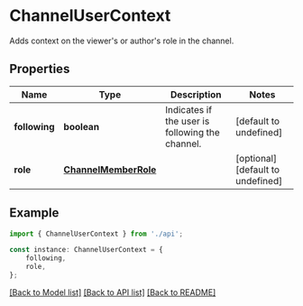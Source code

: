 # ChannelUserContext

Adds context on the viewer\'s or author\'s role in the channel.

## Properties

Name | Type | Description | Notes
------------ | ------------- | ------------- | -------------
**following** | **boolean** | Indicates if the user is following the channel. | [default to undefined]
**role** | [**ChannelMemberRole**](ChannelMemberRole.md) |  | [optional] [default to undefined]

## Example

```typescript
import { ChannelUserContext } from './api';

const instance: ChannelUserContext = {
    following,
    role,
};
```

[[Back to Model list]](../README.md#documentation-for-models) [[Back to API list]](../README.md#documentation-for-api-endpoints) [[Back to README]](../README.md)
